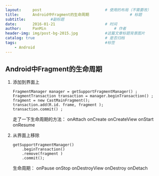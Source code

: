 ```yaml
---
layout:     post                            # 使用的布局（不需要改）
title:      Android中Fragment的生命周期                  # 标题
subtitle:           #副标题
date:       2016-01-21                      # 时间
author:     PanMin                              # 作者
header-img: img/post-bg-2015.jpg            #这篇文章标题背景图片
catalog: true                               # 是否归档
tags:                                       #标签
    - Android
---
```



## Android中Fragment的生命周期

1. 添加到界面上
	```
	FragmentManager manager = getSupportFragmentManager() ;
	FragmentTransaction transaction = manager.beginTransaction() ;
	fragment = new CastMainFragment();
	transaction.add(R.id. frame, fragment );
	transaction.commit() ;
	```
	走了一下生命周期的方法：
	onAttach
	onCreate
	onCreateView
	onStart
	onResume

2. 从界面上移除
	```
	getSupportFragmentManager()
        .beginTransaction()
        .remove(fragment )
        .commit();	
	```
	生命周期：
	onPause
	onStop
	onDestroyView
	onDestroy
	onDetach    